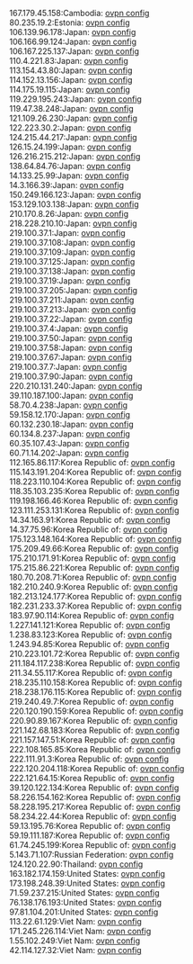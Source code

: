 167.179.45.158:Cambodia: [ovpn config](vpn/167_179_45_158.ovpn)  
80.235.19.2:Estonia: [ovpn config](vpn/80_235_19_2.ovpn)  
106.139.96.178:Japan: [ovpn config](vpn/106_139_96_178.ovpn)  
106.166.99.124:Japan: [ovpn config](vpn/106_166_99_124.ovpn)  
106.167.225.137:Japan: [ovpn config](vpn/106_167_225_137.ovpn)  
110.4.221.83:Japan: [ovpn config](vpn/110_4_221_83.ovpn)  
113.154.43.80:Japan: [ovpn config](vpn/113_154_43_80.ovpn)  
114.152.13.156:Japan: [ovpn config](vpn/114_152_13_156.ovpn)  
114.175.19.115:Japan: [ovpn config](vpn/114_175_19_115.ovpn)  
119.229.195.243:Japan: [ovpn config](vpn/119_229_195_243.ovpn)  
119.47.38.248:Japan: [ovpn config](vpn/119_47_38_248.ovpn)  
121.109.26.230:Japan: [ovpn config](vpn/121_109_26_230.ovpn)  
122.223.30.2:Japan: [ovpn config](vpn/122_223_30_2.ovpn)  
124.215.44.217:Japan: [ovpn config](vpn/124_215_44_217.ovpn)  
126.15.24.199:Japan: [ovpn config](vpn/126_15_24_199.ovpn)  
126.216.215.212:Japan: [ovpn config](vpn/126_216_215_212.ovpn)  
138.64.84.76:Japan: [ovpn config](vpn/138_64_84_76.ovpn)  
14.133.25.99:Japan: [ovpn config](vpn/14_133_25_99.ovpn)  
14.3.166.39:Japan: [ovpn config](vpn/14_3_166_39.ovpn)  
150.249.166.123:Japan: [ovpn config](vpn/150_249_166_123.ovpn)  
153.129.103.138:Japan: [ovpn config](vpn/153_129_103_138.ovpn)  
210.170.8.26:Japan: [ovpn config](vpn/210_170_8_26.ovpn)  
218.228.210.10:Japan: [ovpn config](vpn/218_228_210_10.ovpn)  
219.100.37.1:Japan: [ovpn config](vpn/219_100_37_1.ovpn)  
219.100.37.108:Japan: [ovpn config](vpn/219_100_37_108.ovpn)  
219.100.37.109:Japan: [ovpn config](vpn/219_100_37_109.ovpn)  
219.100.37.125:Japan: [ovpn config](vpn/219_100_37_125.ovpn)  
219.100.37.138:Japan: [ovpn config](vpn/219_100_37_138.ovpn)  
219.100.37.19:Japan: [ovpn config](vpn/219_100_37_19.ovpn)  
219.100.37.205:Japan: [ovpn config](vpn/219_100_37_205.ovpn)  
219.100.37.211:Japan: [ovpn config](vpn/219_100_37_211.ovpn)  
219.100.37.213:Japan: [ovpn config](vpn/219_100_37_213.ovpn)  
219.100.37.22:Japan: [ovpn config](vpn/219_100_37_22.ovpn)  
219.100.37.4:Japan: [ovpn config](vpn/219_100_37_4.ovpn)  
219.100.37.50:Japan: [ovpn config](vpn/219_100_37_50.ovpn)  
219.100.37.58:Japan: [ovpn config](vpn/219_100_37_58.ovpn)  
219.100.37.67:Japan: [ovpn config](vpn/219_100_37_67.ovpn)  
219.100.37.7:Japan: [ovpn config](vpn/219_100_37_7.ovpn)  
219.100.37.90:Japan: [ovpn config](vpn/219_100_37_90.ovpn)  
220.210.131.240:Japan: [ovpn config](vpn/220_210_131_240.ovpn)  
39.110.187.100:Japan: [ovpn config](vpn/39_110_187_100.ovpn)  
58.70.4.238:Japan: [ovpn config](vpn/58_70_4_238.ovpn)  
59.158.12.170:Japan: [ovpn config](vpn/59_158_12_170.ovpn)  
60.132.230.18:Japan: [ovpn config](vpn/60_132_230_18.ovpn)  
60.134.8.237:Japan: [ovpn config](vpn/60_134_8_237.ovpn)  
60.35.107.43:Japan: [ovpn config](vpn/60_35_107_43.ovpn)  
60.71.14.202:Japan: [ovpn config](vpn/60_71_14_202.ovpn)  
112.165.86.117:Korea Republic of: [ovpn config](vpn/112_165_86_117.ovpn)  
115.143.191.204:Korea Republic of: [ovpn config](vpn/115_143_191_204.ovpn)  
118.223.110.104:Korea Republic of: [ovpn config](vpn/118_223_110_104.ovpn)  
118.35.103.235:Korea Republic of: [ovpn config](vpn/118_35_103_235.ovpn)  
119.198.166.46:Korea Republic of: [ovpn config](vpn/119_198_166_46.ovpn)  
123.111.253.131:Korea Republic of: [ovpn config](vpn/123_111_253_131.ovpn)  
14.34.163.91:Korea Republic of: [ovpn config](vpn/14_34_163_91.ovpn)  
14.37.75.96:Korea Republic of: [ovpn config](vpn/14_37_75_96.ovpn)  
175.123.148.164:Korea Republic of: [ovpn config](vpn/175_123_148_164.ovpn)  
175.209.49.66:Korea Republic of: [ovpn config](vpn/175_209_49_66.ovpn)  
175.210.171.91:Korea Republic of: [ovpn config](vpn/175_210_171_91.ovpn)  
175.215.86.221:Korea Republic of: [ovpn config](vpn/175_215_86_221.ovpn)  
180.70.208.71:Korea Republic of: [ovpn config](vpn/180_70_208_71.ovpn)  
182.210.240.9:Korea Republic of: [ovpn config](vpn/182_210_240_9.ovpn)  
182.213.124.177:Korea Republic of: [ovpn config](vpn/182_213_124_177.ovpn)  
182.231.233.37:Korea Republic of: [ovpn config](vpn/182_231_233_37.ovpn)  
183.97.90.114:Korea Republic of: [ovpn config](vpn/183_97_90_114.ovpn)  
1.227.141.121:Korea Republic of: [ovpn config](vpn/1_227_141_121.ovpn)  
1.238.83.123:Korea Republic of: [ovpn config](vpn/1_238_83_123.ovpn)  
1.243.94.85:Korea Republic of: [ovpn config](vpn/1_243_94_85.ovpn)  
210.223.101.72:Korea Republic of: [ovpn config](vpn/210_223_101_72.ovpn)  
211.184.117.238:Korea Republic of: [ovpn config](vpn/211_184_117_238.ovpn)  
211.34.55.117:Korea Republic of: [ovpn config](vpn/211_34_55_117.ovpn)  
218.235.110.158:Korea Republic of: [ovpn config](vpn/218_235_110_158.ovpn)  
218.238.176.115:Korea Republic of: [ovpn config](vpn/218_238_176_115.ovpn)  
219.240.49.7:Korea Republic of: [ovpn config](vpn/219_240_49_7.ovpn)  
220.120.190.159:Korea Republic of: [ovpn config](vpn/220_120_190_159.ovpn)  
220.90.89.167:Korea Republic of: [ovpn config](vpn/220_90_89_167.ovpn)  
221.142.68.183:Korea Republic of: [ovpn config](vpn/221_142_68_183.ovpn)  
221.157.147.51:Korea Republic of: [ovpn config](vpn/221_157_147_51.ovpn)  
222.108.165.85:Korea Republic of: [ovpn config](vpn/222_108_165_85.ovpn)  
222.111.91.3:Korea Republic of: [ovpn config](vpn/222_111_91_3.ovpn)  
222.120.204.118:Korea Republic of: [ovpn config](vpn/222_120_204_118.ovpn)  
222.121.64.15:Korea Republic of: [ovpn config](vpn/222_121_64_15.ovpn)  
39.120.122.134:Korea Republic of: [ovpn config](vpn/39_120_122_134.ovpn)  
58.226.154.162:Korea Republic of: [ovpn config](vpn/58_226_154_162.ovpn)  
58.228.195.217:Korea Republic of: [ovpn config](vpn/58_228_195_217.ovpn)  
58.234.22.44:Korea Republic of: [ovpn config](vpn/58_234_22_44.ovpn)  
59.13.195.76:Korea Republic of: [ovpn config](vpn/59_13_195_76.ovpn)  
59.19.111.187:Korea Republic of: [ovpn config](vpn/59_19_111_187.ovpn)  
61.74.245.199:Korea Republic of: [ovpn config](vpn/61_74_245_199.ovpn)  
5.143.71.107:Russian Federation: [ovpn config](vpn/5_143_71_107.ovpn)  
124.120.22.90:Thailand: [ovpn config](vpn/124_120_22_90.ovpn)  
163.182.174.159:United States: [ovpn config](vpn/163_182_174_159.ovpn)  
173.198.248.39:United States: [ovpn config](vpn/173_198_248_39.ovpn)  
71.59.237.215:United States: [ovpn config](vpn/71_59_237_215.ovpn)  
76.138.176.193:United States: [ovpn config](vpn/76_138_176_193.ovpn)  
97.81.104.201:United States: [ovpn config](vpn/97_81_104_201.ovpn)  
113.22.61.129:Viet Nam: [ovpn config](vpn/113_22_61_129.ovpn)  
171.245.226.114:Viet Nam: [ovpn config](vpn/171_245_226_114.ovpn)  
1.55.102.249:Viet Nam: [ovpn config](vpn/1_55_102_249.ovpn)  
42.114.127.32:Viet Nam: [ovpn config](vpn/42_114_127_32.ovpn)  
